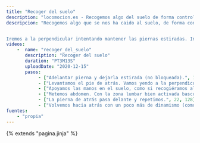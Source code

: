 ```yaml
---
title: "Recoger del suelo"
description: "locomocion.es - Recogemos algo del suelo de forma controlada"
descripcion: "Recogemos algo que se nos ha caido al suelo, de forma controlada. 


Iremos a la perpendicular intentando mantener las piernas estiradas. Introducir el abdomen. Bajar escápulas. Respirar."
videos: 
    -  name: "recoger_del_suelo"
       description: "Recoger del suelo"
       duration: "PT3M13S"
       uploadDate: "2020-12-15"
       pasos:
            - ["Adelantar pierna y dejarla estirada (no bloqueada).", 1, 14]       
            - ["Levantamos el pie de atrás. Vamos yendo a la perpendicular.", 14, 18]
            - ["Apoyamos las manos en el suelo, como si recogiéramos algo. Pierna de atras estirada en el aire.", 18, 19]      
            - ["Metemos abdomen. Con la zona lumbar bien activada basculamos y recuperamos la posición.", 19, 22]
            - ["La pierna de atrás pasa delante y repetimos.", 22, 128]
            - ["Volvemos hacia atrás con un poco más de dinamismo (como si alguien nos fuera a pisar).", 128, 193]            
fuentes:
    - "propia"
---
```

{% extends "pagina.jinja" %}